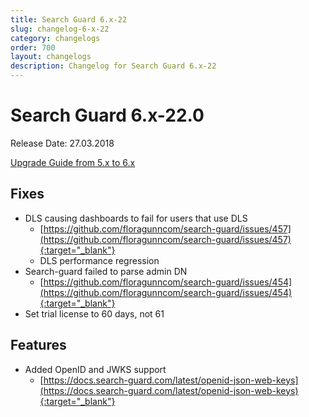 ```yaml
---
title: Search Guard 6.x-22
slug: changelog-6-x-22
category: changelogs
order: 700
layout: changelogs
description: Changelog for Search Guard 6.x-22
---
```


<!---
Copryight 2017 floragunn GmbH
-->

# Search Guard 6.x-22.0

Release Date: 27.03.2018

[Upgrade Guide from 5.x to 6.x](../_docs/upgrading_5_6.md)

## Fixes 
* DLS causing dashboards to fail for users that use DLS
  * [https://github.com/floragunncom/search-guard/issues/457](https://github.com/floragunncom/search-guard/issues/457){:target="_blank"}
  * DLS performance regression
* Search-guard failed to parse admin DN 
  * [https://github.com/floragunncom/search-guard/issues/454](https://github.com/floragunncom/search-guard/issues/454){:target="_blank"}
* Set trial license to 60 days, not 61

## Features

* Added OpenID and JWKS support 
  * [https://docs.search-guard.com/latest/openid-json-web-keys](https://docs.search-guard.com/latest/openid-json-web-keys){:target="_blank"}